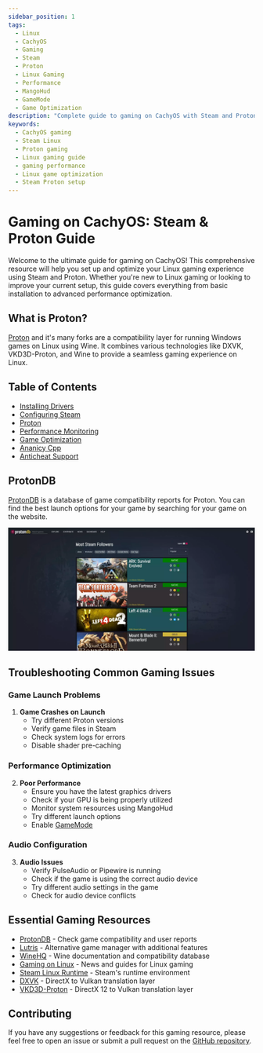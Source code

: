 ```yaml
---
sidebar_position: 1
tags:
  - Linux
  - CachyOS
  - Gaming
  - Steam
  - Proton
  - Linux Gaming
  - Performance
  - MangoHud
  - GameMode
  - Game Optimization
description: "Complete guide to gaming on CachyOS with Steam and Proton. Learn how to install, configure, and optimize your Linux gaming setup for the best performance."
keywords:
  - CachyOS gaming
  - Steam Linux
  - Proton gaming
  - Linux gaming guide
  - gaming performance
  - Linux game optimization
  - Steam Proton setup
---
```


# Gaming on CachyOS: Steam & Proton Guide

Welcome to the ultimate guide for gaming on CachyOS! This comprehensive resource will help you set up and optimize your Linux gaming experience using Steam and Proton. Whether you're new to Linux gaming or looking to improve your current setup, this guide covers everything from basic installation to advanced performance optimization.

## What is Proton?

[Proton](https://github.com/ValveSoftware/Proton) and it's many forks are a compatibility layer for running Windows games on Linux using Wine. It combines various technologies like DXVK, VKD3D-Proton, and Wine to provide a seamless gaming experience on Linux.

## Table of Contents

- [Installing Drivers](/wiki/cachyos/gaming/installing-drivers)
- [Configuring Steam](/wiki/cachyos/gaming/configuring-steam)
- [Proton](/wiki/cachyos/gaming/proton)
- [Performance Monitoring](/wiki/cachyos/gaming/performance-monitoring)
- [Game Optimization](/wiki/cachyos/gaming/game-optimization)
- [Ananicy Cpp](/wiki/cachyos/gaming/ananicy-cpp)
- [Anticheat Support](/wiki/cachyos/gaming/anticheat)

## ProtonDB

[ProtonDB](https://www.protondb.com/) is a database of game compatibility reports for Proton. You can find the best launch options for your game by searching for your game on the website.

![ProtonDB](./img/protondb.webp)

## Troubleshooting Common Gaming Issues

### Game Launch Problems

1. **Game Crashes on Launch**
   - Try different Proton versions
   - Verify game files in Steam
   - Check system logs for errors
   - Disable shader pre-caching

### Performance Optimization

2. **Poor Performance**
   - Ensure you have the latest graphics drivers
   - Check if your GPU is being properly utilized
   - Monitor system resources using MangoHud
   - Try different launch options
   - Enable [GameMode](/wiki/cachyos/gaming/game-optimization#gamemode)

### Audio Configuration

3. **Audio Issues**
   - Verify PulseAudio or Pipewire is running
   - Check if the game is using the correct audio device
   - Try different audio settings in the game
   - Check for audio device conflicts

## Essential Gaming Resources

- [ProtonDB](https://www.protondb.com/) - Check game compatibility and user reports
- [Lutris](https://lutris.net/) - Alternative game manager with additional features
- [WineHQ](https://www.winehq.org/) - Wine documentation and compatibility database
- [Gaming on Linux](https://www.gamingonlinux.com/) - News and guides for Linux gaming
- [Steam Linux Runtime](https://github.com/ValveSoftware/steam-runtime) - Steam's runtime environment
- [DXVK](https://github.com/doitsujin/dxvk) - DirectX to Vulkan translation layer
- [VKD3D-Proton](https://github.com/HansKristian-Work/vkd3d-proton) - DirectX 12 to Vulkan translation layer

## Contributing

If you have any suggestions or feedback for this gaming resource, please feel free to open an issue or submit a pull request on the [GitHub repository](https://github.com/realfascinated/wiki).

